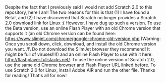 Despite the fact that I previously said I would not add Scratch 2.0 to this repository, here I am! The two reasons for this is that (1) I have found a Beta!, and (2) I have discovered that Scratch no longer provides a Scratch 2.0 download link for Linux :( However, I have dug up such a version. To use the Beta version, use an online Flash Player with an old Chrome version that supports it (an old Chrome version can be found here: https://www.slimjet.com/chrome/google-chrome-old-version.php (Warning: Once you scroll down, click, download, and install the old Chrome version you want. /!\ Do not download the SlimJet browser they recommend! It might be full of viruses!!!)) and an online Flash Player to use with it here: http://flashplayer.fullstacks.net/. To use the online version of Scratch 2.0, use the same old Chrome browser and Flash Player URL linked before. To use Scratch 2.0 for Linux, install Adobe AIR and run the other file. Thanks for reading! That's all for now!
